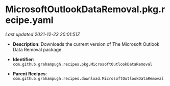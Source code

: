 # MicrosoftOutlookDataRemoval.pkg.recipe.yaml

_Last updated 2021-12-23 20:01:51Z_

- **Description**: Downloads the current version of The Microsoft Outlook Data Removal package.

- **Identifier**: `com.github.grahampugh.recipes.pkg.MicrosoftOutlookDataRemoval`

- **Parent Recipes**: `com.github.grahampugh.recipes.download.MicrosoftOutlookDataRemoval`
